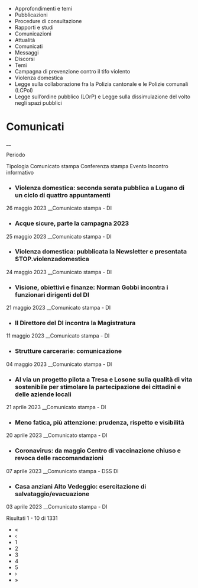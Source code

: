   * Approfondimenti e temi
  * Pubblicazioni
  * Procedure di consultazione
  * Rapporti e studi
  * Comunicazioni
  * Attualità
  * Comunicati
  * Messaggi
  * Discorsi
  * Temi
  * Campagna di prevenzione contro il tifo violento
  * Violenza domestica
  * Legge sulla collaborazione fra la Polizia cantonale e le Polizie comunali (LCPol)
  * Legge sull’ordine pubblico (LOrP) e Legge sulla dissimulazione del volto negli spazi pubblici

#  Comunicati

__

Periodo

Tipologia Comunicato stampa Conferenza stampa Evento Incontro informativo

  * ### Violenza domestica: seconda serata pubblica a Lugano di un ciclo di quattro appuntamenti 

26 maggio 2023 __Comunicato stampa \- DI

  * ### Acque sicure, parte la campagna 2023

25 maggio 2023 __Comunicato stampa \- DI

  * ### Violenza domestica: pubblicata la Newsletter e presentata STOP.violenzadomestica 

24 maggio 2023 __Comunicato stampa \- DI

  * ### Visione, obiettivi e finanze: Norman Gobbi incontra i funzionari dirigenti del DI 

21 maggio 2023 __Comunicato stampa \- DI

  * ### Il Direttore del DI incontra la Magistratura 

11 maggio 2023 __Comunicato stampa \- DI

  * ### Strutture carcerarie: comunicazione

04 maggio 2023 __Comunicato stampa \- DI

  * ### Al via un progetto pilota a Tresa e Losone sulla qualità di vita sostenibile per stimolare la partecipazione dei cittadini e delle aziende locali 

21 aprile 2023 __Comunicato stampa \- DI

  * ### Meno fatica, più attenzione: prudenza, rispetto e visibilità

20 aprile 2023 __Comunicato stampa \- DI

  * ### Coronavirus: da maggio Centro di vaccinazione chiuso e revoca delle raccomandazioni

07 aprile 2023 __Comunicato stampa \- DSS DI

  * ### Casa anziani Alto Vedeggio: esercitazione di salvataggio/evacuazione

03 aprile 2023 __Comunicato stampa \- DI

Risultati 1 - 10 di 1331

  * «
  * ‹
  * 1
  * 2
  * 3
  * 4
  * 5
  * ›
  * »

